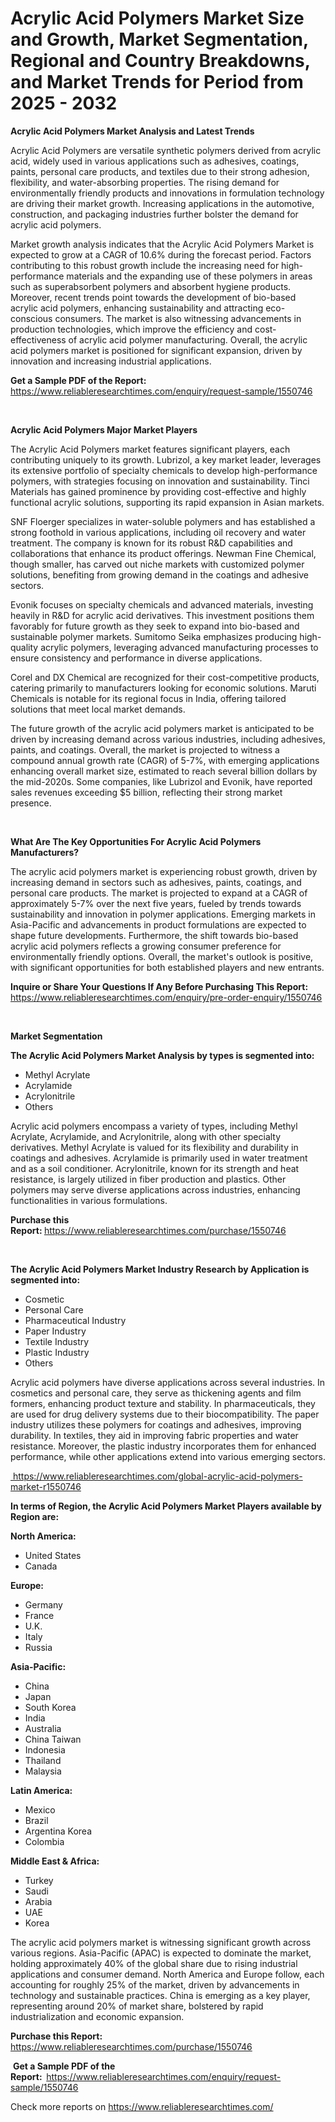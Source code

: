 <p><h1>Acrylic Acid Polymers Market Size and Growth, Market Segmentation, Regional and Country Breakdowns, and Market Trends for Period from 2025 -  2032</h1></p><p><strong>Acrylic Acid Polymers Market Analysis and Latest Trends</strong></p>
<p><p>Acrylic Acid Polymers are versatile synthetic polymers derived from acrylic acid, widely used in various applications such as adhesives, coatings, paints, personal care products, and textiles due to their strong adhesion, flexibility, and water-absorbing properties. The rising demand for environmentally friendly products and innovations in formulation technology are driving their market growth. Increasing applications in the automotive, construction, and packaging industries further bolster the demand for acrylic acid polymers.</p><p>Market growth analysis indicates that the Acrylic Acid Polymers Market is expected to grow at a CAGR of 10.6% during the forecast period. Factors contributing to this robust growth include the increasing need for high-performance materials and the expanding use of these polymers in areas such as superabsorbent polymers and absorbent hygiene products. Moreover, recent trends point towards the development of bio-based acrylic acid polymers, enhancing sustainability and attracting eco-conscious consumers. The market is also witnessing advancements in production technologies, which improve the efficiency and cost-effectiveness of acrylic acid polymer manufacturing. Overall, the acrylic acid polymers market is positioned for significant expansion, driven by innovation and increasing industrial applications.</p></p>
<p><strong>Get a Sample PDF of the Report:&nbsp;</strong> <a href="https://www.reliableresearchtimes.com/enquiry/request-sample/1550746?utm_campaign=3326&utm_medium=2&utm_source=Github&utm_content=ia&utm_term=31032025&utm_id=acrylic-acid-polymers">https://www.reliableresearchtimes.com/enquiry/request-sample/1550746</a></p>
<p>&nbsp;</p>
<p><strong>Acrylic Acid Polymers Major Market Players</strong></p>
<p><p>The Acrylic Acid Polymers market features significant players, each contributing uniquely to its growth. Lubrizol, a key market leader, leverages its extensive portfolio of specialty chemicals to develop high-performance polymers, with strategies focusing on innovation and sustainability. Tinci Materials has gained prominence by providing cost-effective and highly functional acrylic solutions, supporting its rapid expansion in Asian markets.</p><p>SNF Floerger specializes in water-soluble polymers and has established a strong foothold in various applications, including oil recovery and water treatment. The company is known for its robust R&D capabilities and collaborations that enhance its product offerings. Newman Fine Chemical, though smaller, has carved out niche markets with customized polymer solutions, benefiting from growing demand in the coatings and adhesive sectors.</p><p>Evonik focuses on specialty chemicals and advanced materials, investing heavily in R&D for acrylic acid derivatives. This investment positions them favorably for future growth as they seek to expand into bio-based and sustainable polymer markets. Sumitomo Seika emphasizes producing high-quality acrylic polymers, leveraging advanced manufacturing processes to ensure consistency and performance in diverse applications.</p><p>Corel and DX Chemical are recognized for their cost-competitive products, catering primarily to manufacturers looking for economic solutions. Maruti Chemicals is notable for its regional focus in India, offering tailored solutions that meet local market demands.</p><p>The future growth of the acrylic acid polymers market is anticipated to be driven by increasing demand across various industries, including adhesives, paints, and coatings. Overall, the market is projected to witness a compound annual growth rate (CAGR) of 5-7%, with emerging applications enhancing overall market size, estimated to reach several billion dollars by the mid-2020s. Some companies, like Lubrizol and Evonik, have reported sales revenues exceeding $5 billion, reflecting their strong market presence.</p></p>
<p>&nbsp;</p>
<p><strong>What Are The Key Opportunities For Acrylic Acid Polymers Manufacturers?</strong></p>
<p><p>The acrylic acid polymers market is experiencing robust growth, driven by increasing demand in sectors such as adhesives, paints, coatings, and personal care products. The market is projected to expand at a CAGR of approximately 5-7% over the next five years, fueled by trends towards sustainability and innovation in polymer applications. Emerging markets in Asia-Pacific and advancements in product formulations are expected to shape future developments. Furthermore, the shift towards bio-based acrylic acid polymers reflects a growing consumer preference for environmentally friendly options. Overall, the market's outlook is positive, with significant opportunities for both established players and new entrants.</p></p>
<p><strong>Inquire or Share Your Questions If Any Before Purchasing This Report:</strong> <a href="https://www.reliableresearchtimes.com/enquiry/pre-order-enquiry/1550746?utm_campaign=3326&utm_medium=2&utm_source=Github&utm_content=ia&utm_term=31032025&utm_id=acrylic-acid-polymers">https://www.reliableresearchtimes.com/enquiry/pre-order-enquiry/1550746</a></p>
<p>&nbsp;</p>
<p><strong>Market Segmentation</strong></p>
<p><strong>The Acrylic Acid Polymers Market Analysis by types is segmented into:</strong></p>
<p><ul><li>Methyl Acrylate</li><li>Acrylamide</li><li>Acrylonitrile</li><li>Others</li></ul></p>
<p><p>Acrylic acid polymers encompass a variety of types, including Methyl Acrylate, Acrylamide, and Acrylonitrile, along with other specialty derivatives. Methyl Acrylate is valued for its flexibility and durability in coatings and adhesives. Acrylamide is primarily used in water treatment and as a soil conditioner. Acrylonitrile, known for its strength and heat resistance, is largely utilized in fiber production and plastics. Other polymers may serve diverse applications across industries, enhancing functionalities in various formulations.</p></p>
<p><strong>Purchase this Report:&nbsp;</strong><a href="https://www.reliableresearchtimes.com/purchase/1550746?utm_campaign=3326&utm_medium=2&utm_source=Github&utm_content=ia&utm_term=31032025&utm_id=acrylic-acid-polymers">https://www.reliableresearchtimes.com/purchase/1550746</a></p>
<p>&nbsp;</p>
<p><strong>The Acrylic Acid Polymers Market Industry Research by Application is segmented into:</strong></p>
<p><ul><li>Cosmetic</li><li>Personal Care</li><li>Pharmaceutical Industry</li><li>Paper Industry</li><li>Textile Industry</li><li>Plastic Industry</li><li>Others</li></ul></p>
<p><p>Acrylic acid polymers have diverse applications across several industries. In cosmetics and personal care, they serve as thickening agents and film formers, enhancing product texture and stability. In pharmaceuticals, they are used for drug delivery systems due to their biocompatibility. The paper industry utilizes these polymers for coatings and adhesives, improving durability. In textiles, they aid in improving fabric properties and water resistance. Moreover, the plastic industry incorporates them for enhanced performance, while other applications extend into various emerging sectors.</p></p>
<p><a href="https://www.reliableresearchtimes.com/global-acrylic-acid-polymers-market-r1550746?utm_campaign=3326&utm_medium=2&utm_source=Github&utm_content=ia&utm_term=31032025&utm_id=acrylic-acid-polymers">&nbsp;https://www.reliableresearchtimes.com/global-acrylic-acid-polymers-market-r1550746</a></p>
<p><strong>In terms of Region, the Acrylic Acid Polymers Market Players available by Region are:</strong></p>
<p>
    <p> <strong> North America: </strong>
        <ul>
            <li>United States</li>
            <li>Canada</li>
        </ul>
        </p> 
    <p> <strong> Europe: </strong>
        <ul>
            <li>Germany</li>
            <li>France</li>
            <li>U.K.</li>
            <li>Italy</li>
            <li>Russia</li>
        </ul>
        </p> 
    <p> <strong> Asia-Pacific: </strong>
        <ul>
            <li>China</li>
            <li>Japan</li>
            <li>South Korea</li>
            <li>India</li>
            <li>Australia</li>
            <li>China Taiwan</li>
            <li>Indonesia</li>
            <li>Thailand</li>
            <li>Malaysia</li>
        </ul>
        </p> 
    <p> <strong> Latin America: </strong>
        <ul>
            <li>Mexico</li>
            <li>Brazil</li>
            <li>Argentina Korea</li>
            <li>Colombia</li>
        </ul>
        </p> 
    <p> <strong> Middle East & Africa: </strong>
        <ul>
            <li>Turkey</li>
            <li>Saudi</li>
            <li>Arabia</li>
            <li>UAE</li>
            <li>Korea</li>
        </ul>
    </p>
    </p>
<p><p>The acrylic acid polymers market is witnessing significant growth across various regions. Asia-Pacific (APAC) is expected to dominate the market, holding approximately 40% of the global share due to rising industrial applications and consumer demand. North America and Europe follow, each accounting for roughly 25% of the market, driven by advancements in technology and sustainable practices. China is emerging as a key player, representing around 20% of market share, bolstered by rapid industrialization and economic expansion.</p></p>
<p><strong>Purchase this Report: </strong><a href="https://www.reliableresearchtimes.com/purchase/1550746?utm_campaign=3326&utm_medium=2&utm_source=Github&utm_content=ia&utm_term=31032025&utm_id=acrylic-acid-polymers">https://www.reliableresearchtimes.com/purchase/1550746</a></p>
<p>&nbsp;<strong>Get a Sample PDF of the Report:&nbsp;&nbsp;</strong><a href="https://www.reliableresearchtimes.com/enquiry/request-sample/1550746?utm_campaign=3326&utm_medium=2&utm_source=Github&utm_content=ia&utm_term=31032025&utm_id=acrylic-acid-polymers">https://www.reliableresearchtimes.com/enquiry/request-sample/1550746</a></p>
<p><strong></strong></p>
<p>Check more reports on <a href="https://www.reliableresearchtimes.com/?utm_campaign=3326&utm_medium=2&utm_source=Github&utm_content=ia&utm_term=31032025&utm_id=acrylic-acid-polymers">https://www.reliableresearchtimes.com/</a></p>